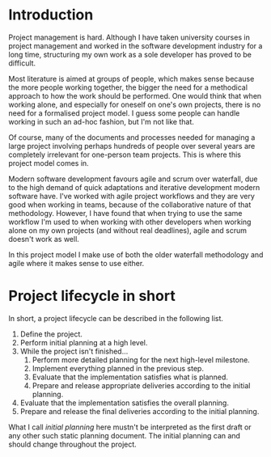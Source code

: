 # Introduction

Project management is hard. Although I have taken university courses in project management and worked in the software development industry for a long time, structuring my own work as a sole developer has proved to be difficult. 

Most literature is aimed at groups of people, which makes sense because the more people working together, the bigger the need for a methodical approach to how the work should be performed. One would think that when working alone, and especially for oneself on one's own projects, there is no need for a formalised project model. I guess some people can handle working in such an ad-hoc fashion, but I'm not like that.

Of course, many of the documents and processes needed for managing a large project involving perhaps hundreds of people over several years are completely irrelevant for one-person team projects. This is where this project model comes in.

Modern software development favours agile and scrum over waterfall, due to the high demand of quick adaptations and iterative development modern software have. I've worked with agile project workflows and they are very good when working in teams, because of the collaborative nature of that methodology. However, I have found that when trying to use the same workflow I'm used to when working with other developers when working alone on my own projects (and without real deadlines), agile and scrum doesn't work as well.

In this project model I make use of both the older waterfall methodology and agile where it makes sense to use either.

# Project lifecycle in short

In short, a project lifecycle can be described in the following list.

1. Define the project.
2. Perform initial planning at a high level.
3. While the project isn't finished…
   1. Perform more detailed planning for the next high-level milestone.
   2. Implement everything planned in the previous step.
   3. Evaluate that the implementation satisfies what is planned.
   4. Prepare and release appropriate deliveries according to the initial planning.
4. Evaluate that the implementation satisfies the overall planning.
5. Prepare and release the final deliveries according to the initial planning.

What I call *initial planning* here mustn't be interpreted as the first draft or any other such static planning document. The initial planning can and should change throughout the project.

